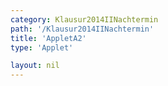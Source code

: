 ```yaml
---
category: Klausur2014IINachtermin
path: '/Klausur2014IINachtermin'
title: 'AppletA2'
type: 'Applet'

layout: nil
---
```

<script type="text/javascript" src="https://cdnjs.cloudflare.com/ajax/libs/jsxgraph/0.99.7/jsxgraphcore.js"></script>
<link type="text/css" href="https://cdnjs.cloudflare.com/ajax/libs/jsxgraph/0.99.6/jsxgraph.css"><link rel="stylesheet" type="text/css" href="//cdnjs.cloudflare.com/ajax/libs/jsxgraph/0.99.7/jsxgraph.css" />
<div id="f8f646e1-c1a8-47ad-8cf0-2add1626e088" class="jxgbox" style="width:500px; height:500px">
<script type="text/javascript">
(function(){
 //board
var board = JXG.JSXGraph.initBoard('f8f646e1-c1a8-47ad-8cf0-2add1626e088', {
                boundingbox: [-2, 40000, 12, -5000],
                axis: true
                
            });  
           
var f = x => 36000 * (Math.pow(0.91, x));

var  Gf = board.create('functiongraph', [f, 0, 20], {withLabel:true, name:'f', label:{fontsize:15}});

var glider = board.create('glider', [3, f(3), Gf], {color: 'orange', label:{fontsize:18}});

var coords = board.create('text', [1, 17500, function(){
	return 'A(' + JXG.toFixed(glider.X(), 2) + ', ' + JXG.toFixed(glider.Y(), 0) + ')';
}], {fontsize: 18});

var temp = function()
{
return JXG.toFixed(((36000- JXG.toFixed(glider.Y(), 0))/36000) * 100, 0);
};

var loss = board.create('text', [1, 15000, function(){
return 'Wertverlust: '+ temp() + '%';
}], {fontsize: 18});

board.create('text', [-1.5, 37500, '2014 NT II/III A3'], {fontsize: 18});

var x_l = board.create('line', [glider, function(){return [glider.X(), 0];}], {color:'gray'});
var y_l = board.create('line', [glider, function(){return [0, glider.Y()];}], {color:'gray'});

})();
  
  </script>
  </div>
